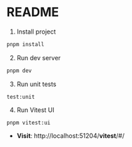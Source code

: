 # README

1. Install project

```bash
pnpm install
```

2. Run dev server

```bash
pnpm dev
```

3. Run unit tests

```pnpm
test:unit
```

4. Run Vitest UI

```pnpm
pnpm vitest:ui
```
- **Visit**: http://localhost:51204/**vitest**/#/


